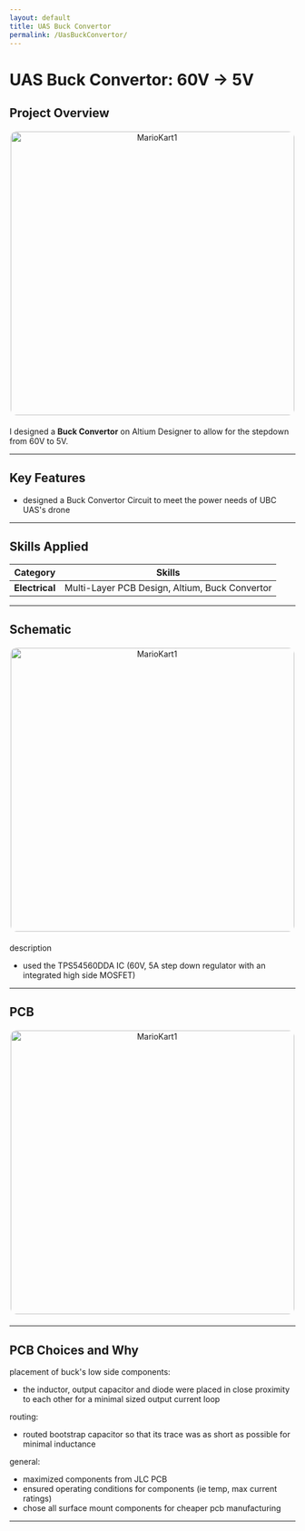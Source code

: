 ```yaml
---
layout: default
title: UAS Buck Convertor
permalink: /UasBuckConvertor/
---
```


# UAS Buck Convertor: 60V -> 5V


## Project Overview

<div style="text-align: center; margin: 20px 0;">
    <img src="{{ '/docs/assets/1Buck Circuit.png' | relative_url }}" alt="MarioKart1" style="width: 500px; border-radius: 10px;">
</div>

I designed a **Buck Convertor** on Altium Designer to allow for the stepdown from 60V to 5V.

---

## Key Features
- designed a Buck Convertor Circuit to meet the power needs of UBC UAS's drone 

---

## Skills Applied

| **Category**    | **Skills**                                                                 |
|------------------|---------------------------------------------------------------------------|
| **Electrical**    | Multi-Layer PCB Design, Altium, Buck Convertor |

---

## Schematic
<div style="text-align: center; margin: 20px 0;">
    <img src="{{ '/docs/assets/1Buck Schematic.png' | relative_url }}" alt="MarioKart1" style="width: 500px; border-radius: 10px;">
</div>

description
- used the TPS54560DDA IC (60V, 5A step down regulator with an integrated high side MOSFET)

---
## PCB


<div style="text-align: center; margin: 20px 0;">
    <img src="{{ '/docs/assets/1Buck Circuit.png' | relative_url }}" alt="MarioKart1" style="width: 500px; border-radius: 10px;">
</div>


---

## PCB Choices and Why

placement of buck's low side components:
- the inductor, output capacitor and diode were placed in close proximity to each other for a minimal sized output current loop

routing:
- routed bootstrap capacitor so that its trace was as short as possible for minimal inductance

general:
- maximized components from JLC PCB
- ensured operating conditions for components (ie temp, max current ratings)
- chose all surface mount components for cheaper pcb manufacturing

---
